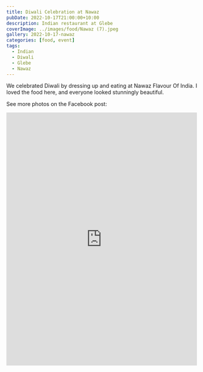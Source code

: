 ```yaml
---
title: Diwali Celebration at Nawaz
pubDate: 2022-10-17T21:00:00+10:00
description: Indian restaurant at Glebe
coverImage: ../images/food/Nawaz (7).jpeg
gallery: 2022-10-17-nawaz
categories: [food, event]
tags:
  - Indian
  - Diwali
  - Glebe
  - Nawaz
---
```


We celebrated Diwali by dressing up and eating at Nawaz Flavour Of India. I loved the food here, and everyone looked stunningly beautiful.

See more photos on the Facebook post:

<iframe src="https://www.facebook.com/plugins/post.php?href=https%3A%2F%2Fwww.facebook.com%2Fchris1.tham%2Fposts%2Fpfbid0tLkuuwnn6edB5JUK6J6Qy6LZQkEWCrhLTNqbGxqGsRzdundUTF4SpqWcTtNk4wYcl&show_text=true&width=500" width="500" height="665" style="border:none;overflow:hidden" scrolling="no" frameborder="0" allowfullscreen="true" allow="autoplay; clipboard-write; encrypted-media; picture-in-picture; web-share"></iframe>
